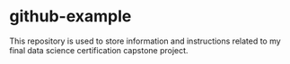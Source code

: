 # github-example
This repository is used to store information and instructions related to my final data science certification capstone project. 

